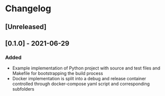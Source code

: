# Changelog

## [Unreleased]

## [0.1.0] - 2021-06-29

### Added

- Example implementation of Python project with source and test files and Makefile for bootstrapping the build process
- Docker implementation is split into a debug and release container controlled through docker-compose yaml script and corresponding subfolders
